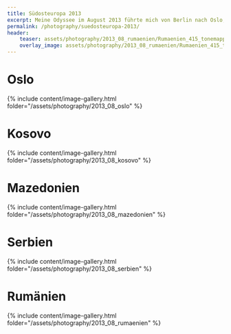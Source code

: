 ```yaml
---
title: Südosteuropa 2013
excerpt: Meine Odyssee im August 2013 führte mich von Berlin nach Oslo, anschließend in den Kosovo und über Mazedonien und Serbien nach Rumänien :D
permalink: /photography/suedosteuropa-2013/
header:
    teaser: assets/photography/2013_08_rumaenien/Rumaenien_415_tonemapped.jpg
    overlay_image: assets/photography/2013_08_rumaenien/Rumaenien_415_tonemapped.jpg
---
```


# Oslo
{% include content/image-gallery.html folder="/assets/photography/2013_08_oslo" %}

# Kosovo
{% include content/image-gallery.html folder="/assets/photography/2013_08_kosovo" %}

# Mazedonien
{% include content/image-gallery.html folder="/assets/photography/2013_08_mazedonien" %}

# Serbien
{% include content/image-gallery.html folder="/assets/photography/2013_08_serbien" %}

# Rumänien
{% include content/image-gallery.html folder="/assets/photography/2013_08_rumaenien" %}